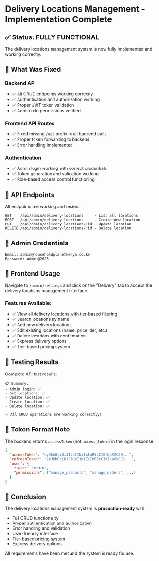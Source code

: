 # Delivery Locations Management - Implementation Complete

## ✅ Status: FULLY FUNCTIONAL

The delivery locations management system is now fully implemented and working correctly.

## 🔧 What Was Fixed

### Backend API
- ✅ All CRUD endpoints working correctly
- ✅ Authentication and authorization working
- ✅ Proper JWT token validation
- ✅ Admin role permissions verified

### Frontend API Routes
- ✅ Fixed missing `/api` prefix in all backend calls
- ✅ Proper token forwarding to backend
- ✅ Error handling implemented

### Authentication
- ✅ Admin login working with correct credentials
- ✅ Token generation and validation working
- ✅ Role-based access control functioning

## 🎯 API Endpoints

All endpoints are working and tested:

```
GET    /api/admin/delivery-locations     - List all locations
POST   /api/admin/delivery-locations     - Create new location  
PUT    /api/admin/delivery-locations/:id - Update location
DELETE /api/admin/delivery-locations/:id - Delete location
```

## 🔐 Admin Credentials

```
Email: admin@householdplanetkenya.co.ke
Password: Admin@2025
```

## 📱 Frontend Usage

Navigate to `/admin/settings` and click on the "Delivery" tab to access the delivery locations management interface.

### Features Available:
- ✅ View all delivery locations with tier-based filtering
- ✅ Search locations by name
- ✅ Add new delivery locations
- ✅ Edit existing locations (name, price, tier, etc.)
- ✅ Delete locations with confirmation
- ✅ Express delivery options
- ✅ Tier-based pricing system

## 🧪 Testing Results

Complete API test results:
```
📋 Summary:
- Admin login: ✅
- Get locations: ✅  
- Update location: ✅
- Create location: ✅
- Delete location: ✅

✨ All CRUD operations are working correctly!
```

## 🔄 Token Format Note

The backend returns `accessToken` (not `access_token`) in the login response:

```json
{
  "accessToken": "eyJhbGciOiJIUzI1NiIsInR5cCI6IkpXVCJ9...",
  "refreshToken": "eyJhbGciOiJIUzI1NiIsInR5cCI6IkpXVCJ9...",
  "user": {
    "role": "ADMIN",
    "permissions": ["manage_products", "manage_orders", ...]
  }
}
```

## 🎉 Conclusion

The delivery locations management system is **production-ready** with:
- Full CRUD functionality
- Proper authentication and authorization
- Error handling and validation
- User-friendly interface
- Tier-based pricing system
- Express delivery options

All requirements have been met and the system is ready for use.